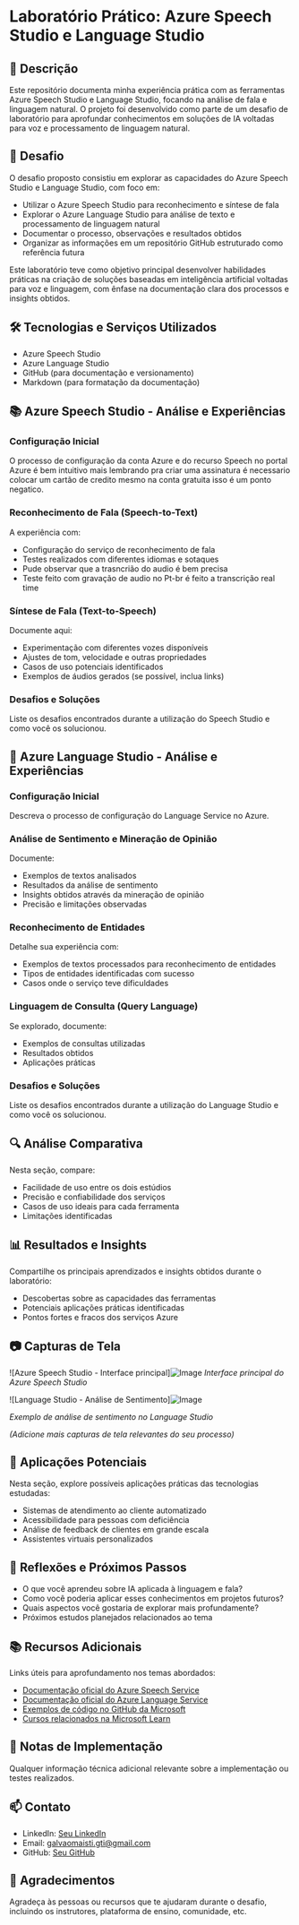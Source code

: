 # Laboratório Prático: Azure Speech Studio e Language Studio

## 📝 Descrição
Este repositório documenta minha experiência prática com as ferramentas Azure Speech Studio e Language Studio, focando na análise de fala e linguagem natural. O projeto foi desenvolvido como parte de um desafio de laboratório para aprofundar conhecimentos em soluções de IA voltadas para voz e processamento de linguagem natural.

## 🎯 Desafio
O desafio proposto consistiu em explorar as capacidades do Azure Speech Studio e Language Studio, com foco em:

- Utilizar o Azure Speech Studio para reconhecimento e síntese de fala
- Explorar o Azure Language Studio para análise de texto e processamento de linguagem natural
- Documentar o processo, observações e resultados obtidos
- Organizar as informações em um repositório GitHub estruturado como referência futura

Este laboratório teve como objetivo principal desenvolver habilidades práticas na criação de soluções baseadas em inteligência artificial voltadas para voz e linguagem, com ênfase na documentação clara dos processos e insights obtidos.

## 🛠️ Tecnologias e Serviços Utilizados
- Azure Speech Studio
- Azure Language Studio
- GitHub (para documentação e versionamento)
- Markdown (para formatação da documentação)

## 📚 Azure Speech Studio - Análise e Experiências

### Configuração Inicial
O processo de configuração da conta Azure e do recurso Speech no portal Azure é bem intuitivo mais lembrando pra criar uma assinatura é necessario colocar um cartão de credito mesmo na conta gratuita isso é um ponto negatico.

### Reconhecimento de Fala (Speech-to-Text)
   A experiência com:
- Configuração do serviço de reconhecimento de fala
- Testes realizados com diferentes idiomas e sotaques
- Pude observar que a trasncrião do audio é bem precisa
- Teste feito com gravação de audio no Pt-br é feito a transcrição real time

### Síntese de Fala (Text-to-Speech)
Documente aqui:
- Experimentação com diferentes vozes disponíveis
- Ajustes de tom, velocidade e outras propriedades
- Casos de uso potenciais identificados
- Exemplos de áudios gerados (se possível, inclua links)

### Desafios e Soluções
Liste os desafios encontrados durante a utilização do Speech Studio e como você os solucionou.

## 📝 Azure Language Studio - Análise e Experiências

### Configuração Inicial
Descreva o processo de configuração do Language Service no Azure.

### Análise de Sentimento e Mineração de Opinião
Documente:
- Exemplos de textos analisados
- Resultados da análise de sentimento
- Insights obtidos através da mineração de opinião
- Precisão e limitações observadas

### Reconhecimento de Entidades
Detalhe sua experiência com:
- Exemplos de textos processados para reconhecimento de entidades
- Tipos de entidades identificadas com sucesso
- Casos onde o serviço teve dificuldades

### Linguagem de Consulta (Query Language)
Se explorado, documente:
- Exemplos de consultas utilizadas
- Resultados obtidos
- Aplicações práticas

### Desafios e Soluções
Liste os desafios encontrados durante a utilização do Language Studio e como você os solucionou.

## 🔍 Análise Comparativa
Nesta seção, compare:
- Facilidade de uso entre os dois estúdios
- Precisão e confiabilidade dos serviços
- Casos de uso ideais para cada ferramenta
- Limitações identificadas

## 📊 Resultados e Insights
Compartilhe os principais aprendizados e insights obtidos durante o laboratório:
- Descobertas sobre as capacidades das ferramentas
- Potenciais aplicações práticas identificadas
- Pontos fortes e fracos dos serviços Azure

## 📷 Capturas de Tela
![Azure Speech Studio - Interface principal]![Image](https://github.com/user-attachments/assets/eadeceb0-cbd7-4934-82bc-4673614ec107)
*Interface principal do Azure Speech Studio*

![Language Studio - Análise de Sentimento]![Image](https://github.com/user-attachments/assets/aa6effca-1a3c-496b-a28f-d84e7467026c)

*Exemplo de análise de sentimento no Language Studio*

*(Adicione mais capturas de tela relevantes do seu processo)*

## 🔮 Aplicações Potenciais
Nesta seção, explore possíveis aplicações práticas das tecnologias estudadas:
- Sistemas de atendimento ao cliente automatizado
- Acessibilidade para pessoas com deficiência
- Análise de feedback de clientes em grande escala
- Assistentes virtuais personalizados

## 🤔 Reflexões e Próximos Passos
- O que você aprendeu sobre IA aplicada à linguagem e fala?
- Como você poderia aplicar esses conhecimentos em projetos futuros?
- Quais aspectos você gostaria de explorar mais profundamente?
- Próximos estudos planejados relacionados ao tema

## 📚 Recursos Adicionais
Links úteis para aprofundamento nos temas abordados:
- [Documentação oficial do Azure Speech Service](https://docs.microsoft.com/azure/cognitive-services/speech-service/)
- [Documentação oficial do Azure Language Service](https://docs.microsoft.com/azure/cognitive-services/language-service/)
- [Exemplos de código no GitHub da Microsoft](https://github.com/Azure-Samples/)
- [Cursos relacionados na Microsoft Learn](https://docs.microsoft.com/learn/)

## 📝 Notas de Implementação
Qualquer informação técnica adicional relevante sobre a implementação ou testes realizados.

## 📫 Contato
- LinkedIn: [Seu LinkedIn](www.linkedin.com/in/pedro-galvao-dev)
- Email: galvaomaisti.gti@gmail.com
- GitHub: [Seu GitHub](https://github.com/galvaomaisti)

## 🙏 Agradecimentos
Agradeça às pessoas ou recursos que te ajudaram durante o desafio, incluindo os instrutores, plataforma de ensino, comunidade, etc.
